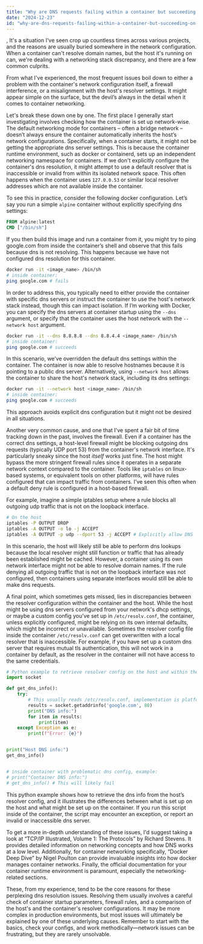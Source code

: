 ```yaml
---
title: "Why are DNS requests failing within a container but succeeding on the host?"
date: "2024-12-23"
id: "why-are-dns-requests-failing-within-a-container-but-succeeding-on-the-host"
---
```


,  It's a situation I've seen crop up countless times across various projects, and the reasons are usually buried somewhere in the network configuration. When a container can't resolve domain names, but the host it's running on can, we're dealing with a networking stack discrepancy, and there are a few common culprits.

From what I've experienced, the most frequent issues boil down to either a problem with the container's network configuration itself, a firewall interference, or a misalignment with the host's resolver settings. It might appear simple on the surface, but the devil’s always in the detail when it comes to container networking.

Let's break these down one by one. The first place I generally start investigating involves checking how the container is set up network-wise. The default networking mode for containers – often a bridge network – doesn’t always ensure the container automatically inherits the host’s network configurations. Specifically, when a container starts, it might not be getting the appropriate dns server settings. This is because the container runtime environment, such as docker or containerd, sets up an independent networking namespace for containers. If we don't explicitly configure the container's dns resolution, it might attempt to use a default resolver that is inaccessible or invalid from within its isolated network space. This often happens when the container uses `127.0.0.53` or similar local resolver addresses which are not available inside the container.

To see this in practice, consider the following docker configuration. Let’s say you run a simple `alpine` container without explicitly specifying dns settings:

```dockerfile
FROM alpine:latest
CMD ["/bin/sh"]
```

If you then build this image and run a container from it, you might try to ping google.com from inside the container’s shell and observe that this fails because dns is not resolving. This happens because we have not configured dns resolution for this container.

```bash
docker run -it <image_name> /bin/sh
# inside container:
ping google.com # fails
```

In order to address this, you typically need to either provide the container with specific dns servers or instruct the container to use the host's network stack instead, though this can impact isolation. If I’m working with Docker, you can specify the dns servers at container startup using the `--dns` argument, or specify that the container uses the host network with the `--network host` argument.

```bash
docker run -it --dns 8.8.8.8 --dns 8.8.4.4 <image_name> /bin/sh
# inside container:
ping google.com # succeeds
```

In this scenario, we’ve overridden the default dns settings within the container. The container is now able to resolve hostnames because it is pointing to a public dns server. Alternatively, using `--network host` allows the container to share the host's network stack, including its dns settings:

```bash
docker run -it --network host <image_name> /bin/sh
# inside container:
ping google.com # succeeds
```

This approach avoids explicit dns configuration but it might not be desired in all situations.

Another very common cause, and one that I've spent a fair bit of time tracking down in the past, involves the firewall. Even if a container has the correct dns settings, a host-level firewall might be blocking outgoing dns requests (typically UDP port 53) from the container's network interface. It's particularly sneaky since the host *itself* works just fine. The host might bypass the more stringent firewall rules since it operates in a separate network context compared to the container. Tools like `iptables` on linux-based systems, or equivalent tools on other platforms, will have rules configured that can impact traffic from containers. I’ve seen this often when a default deny rule is configured in a host-based firewall.

For example, imagine a simple iptables setup where a rule blocks all outgoing udp traffic that is not on the loopback interface.

```bash
# On the host
iptables -P OUTPUT DROP
iptables -A OUTPUT -o lo -j ACCEPT
iptables -A OUTPUT -p udp --dport 53 -j ACCEPT # Explicitly allow DNS
```

In this scenario, the host will likely still be able to perform dns lookups because the local resolver might still function or traffic that has already been established might be cached. However, a container using its own network interface might not be able to resolve domain names. If the rule denying all outgoing traffic that is not on the loopback interface was not configured, then containers using separate interfaces would still be able to make dns requests.

A final point, which sometimes gets missed, lies in discrepancies between the resolver configuration within the container and the host. While the host might be using dns servers configured from your network's dhcp settings, or maybe a custom config you’ve set up in `/etc/resolv.conf`, the container, unless explicitly configured, might be relying on its own internal defaults, which might be incorrect or unavailable. Sometimes the resolver config file inside the container `/etc/resolv.conf` can get overwritten with a local resolver that is inaccessible. For example, if you have set up a custom dns server that requires mutual tls authentication, this will not work in a container by default, as the resolver in the container will not have access to the same credentials.

```python
# Python example to retrieve resolver config on the host and within the container
import socket

def get_dns_info():
    try:
        # This usually reads /etc/resolv.conf, implementation is platform dependent
        results = socket.getaddrinfo('google.com', 80)
        print("DNS info:")
        for item in results:
            print(item)
    except Exception as e:
        print(f"Error: {e}")


print("Host DNS info:")
get_dns_info()


# inside container with problematic dns config, example:
# print("Container DNS info:")
# get_dns_info() # This will likely fail
```

This python example shows how to retrieve the dns info from the host’s resolver config, and it illustrates the differences between what is set up on the host and what might be set up on the container. If you run this script inside of the container, the script may encounter an exception, or report an invalid or inaccessible dns server.

To get a more in-depth understanding of these issues, I'd suggest taking a look at “TCP/IP Illustrated, Volume 1: The Protocols” by Richard Stevens. It provides detailed information on networking concepts and how DNS works at a low level. Additionally, for container networking specifically, “Docker Deep Dive” by Nigel Poulton can provide invaluable insights into how docker manages container networks. Finally, the official documentation for your container runtime environment is paramount, especially the networking-related sections.

These, from my experience, tend to be the core reasons for these perplexing dns resolution issues. Resolving them usually involves a careful check of container startup parameters, firewall rules, and a comparison of the host's and the container's resolver configurations. It may be more complex in production environments, but most issues will ultimately be explained by one of these underlying causes. Remember to start with the basics, check your configs, and work methodically—network issues can be frustrating, but they are rarely unsolvable.
